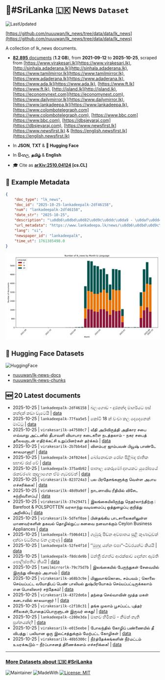 # 📄#SriLanka 🇱🇰 News `Dataset`

![LastUpdated](https://img.shields.io/badge/last_updated-2025--10--25_15:46:10-green)

[https://github.com/nuuuwan/lk_news/tree/data/data/lk_news](https://github.com/nuuuwan/lk_news/tree/data/data/lk_news)

A collection of lk_news documents.

- [**82,895** documents](https://github.com/nuuuwan/lk_news/tree/data/data/lk_news) (**1.2 GB**), from **2021-09-12** to **2025-10-25**, scraped from [https://www.virakesari.lk](https://www.virakesari.lk), [http://sinhala.adaderana.lk](http://sinhala.adaderana.lk), [https://www.tamilmirror.lk](https://www.tamilmirror.lk), [https://www.adaderana.lk](https://www.adaderana.lk), [https://www.ada.lk](https://www.ada.lk), [https://www.ft.lk](https://www.ft.lk), [http://island.lk](http://island.lk), [https://economynext.com](https://economynext.com), [https://www.dailymirror.lk](https://www.dailymirror.lk), [https://www.lankadeepa.lk](https://www.lankadeepa.lk), [https://www.colombotelegraph.com](https://www.colombotelegraph.com), [https://www.bbc.com](https://www.bbc.com), [https://dbsjeyaraj.com](https://dbsjeyaraj.com), [https://www.newsfirst.lk](https://www.newsfirst.lk) & [https://english.newsfirst.lk](https://english.newsfirst.lk)

- In **JSON**, **TXT** & **🤗 Hugging Face**

- In **සිංහල**, **தமிழ்** & **English**

- 🎓 Cite as **[arXiv:2510.04124](https://arxiv.org/abs/2510.04124) [cs.CL]**

## 📝 Example Metadata

```json
{
    "doc_type": "lk_news",
    "doc_id": "2025-10-25-lankadeepalk-2df46158",
    "num": "lankadeepalk-2df46158",
    "date_str": "2025-10-25",
    "description": "\u0db6\u0dbd\u0d82\u0d9c\u0ddc\u0da9 - \u0daf\u0dd4\u0dbb\u0d9a\u0db1\u0dca\u0daf \u0db8\u0dcf\u0dbb\u0dca\u0d9c\u0dba\u0da7 \u0db4\u0dc3\u0dca  \u0d9a\u0db1\u0dca\u0daf\u0d9a\u0dca \u0d9a\u0da9\u0dcf \u0dc0\u0dd0\u0da7\u0dd9\u0dba\u0dd2",
    "url_metadata": "https://www.lankadeepa.lk/news/\u0db6\u0dbd\u0d9c\u0da9-\u0daf\u0dbb\u0d9a\u0db1\u0daf-\u0db8\u0dbb\u0d9c\u0dba\u0da7-\u0db4\u0dc3-\u0d9a\u0db1\u0daf\u0d9a-\u0d9a\u0da9-\u0dc0\u0da7\u0dba/101-682032",
    "lang": "si",
    "newspaper_id": "lankadeepalk",
    "time_ut": 1761385498.0
}
```

![Chart](https://raw.githubusercontent.com/nuuuwan/lk_news/refs/heads/data/data/lk_news/docs_by_month_and_lang.png)

## 🤗 Hugging Face Datasets

![HuggingFace](https://img.shields.io/badge/-HuggingFace-FDEE21?style=for-the-badge&logo=HuggingFace)

- [nuuuwan/lk-news-docs](https://huggingface.co/datasets/nuuuwan/lk-news-docs)
- [nuuuwan/lk-news-chunks](https://huggingface.co/datasets/nuuuwan/lk-news-chunks)

## 🆕 20 Latest documents

- 2025-10-25 | `lankadeepalk-2df46158` | බලංගොඩ - දුරකන්ද මාර්ගයට පස්  කන්දක් කඩා වැටෙයි | [data](https://github.com/nuuuwan/lk_news/tree/data/data/lk_news/2020s/2025/2025-10-25-lankadeepalk-2df46158)
- 2025-10-25 | `lankadeepalk-77faa5e5` | කෝටි 18 ක් වංචා කල දෙදෙනෙක් මාට්ටු | [data](https://github.com/nuuuwan/lk_news/tree/data/data/lk_news/2020s/2025/2025-10-25-lankadeepalk-77faa5e5)
- 2025-10-25 | `virakesarilk-a47580c7` | வீதி அபிவிருத்தி அதிகார சபை  எவ்வாறு அட்டனில் தீபாவளி வியாபார  கடைகளை நடத்தலாம்  - நகர சபைத் தலைவருடன்  எதிர்க்கட்சி உறுப்பினர்கள்  தர்க்கம் | [data](https://github.com/nuuuwan/lk_news/tree/data/data/lk_news/2020s/2025/2025-10-25-virakesarilk-a47580c7)
- 2025-10-25 | `virakesarilk-2b7bb4ad` | விளம்பர ஜாம்பவன் பியூஷ் பாண்டே காலமானார்! | [data](https://github.com/nuuuwan/lk_news/tree/data/data/lk_news/2020s/2025/2025-10-25-virakesarilk-2b7bb4ad)
- 2025-10-25 | `lankadeepalk-24f024e4` | බෝනොවන රෝග පිළිබද ජාතික සභාව රැස් වේ | [data](https://github.com/nuuuwan/lk_news/tree/data/data/lk_news/2020s/2025/2025-10-25-lankadeepalk-24f024e4)
- 2025-10-25 | `lankadeepalk-375a4b92` | පාතාල කෙරුමෝ දහයකට යුරෝපයේ රැකවරණ: කුදලාගෙන ඒම ගැටළුවක් | [data](https://github.com/nuuuwan/lk_news/tree/data/data/lk_news/2020s/2025/2025-10-25-lankadeepalk-375a4b92)
- 2025-10-25 | `virakesarilk-823724a3` | பல பிரதேசங்களுக்கு வெள்ள அபாய எச்சரிக்கை! | [data](https://github.com/nuuuwan/lk_news/tree/data/data/lk_news/2020s/2025/2025-10-25-virakesarilk-823724a3)
- 2025-10-25 | `virakesarilk-48d9a9df` | நாடளாவிய ரீதியில் விசேட சுற்றிவளைப்பு! | [data](https://github.com/nuuuwan/lk_news/tree/data/data/lk_news/2020s/2025/2025-10-25-virakesarilk-48d9a9df)
- 2025-10-25 | `virakesarilk-37e29471` | இலங்கையிலிருந்து நெதர்லாந்திற்கு : Barefoot & POLSPOTTEN வரலாற்று வடிவமைப்பு  ஒத்துழைப்பு குறித்து அறிவிப்பு | [data](https://github.com/nuuuwan/lk_news/tree/data/data/lk_news/2020s/2025/2025-10-25-virakesarilk-37e29471)
- 2025-10-25 | `virakesarilk-5dfef0ae` | பின்தங்கிய பாடசாலைகளிலுள்ள மாணவர்களின் தகவல் தொழில்நுட்ப கனவை நனவாக்கும் Ceylon Business Appliances | [data](https://github.com/nuuuwan/lk_news/tree/data/data/lk_news/2020s/2025/2025-10-25-virakesarilk-5dfef0ae)
- 2025-10-25 | `lankadeepalk-f506d413` | ගැඹුරු පීඩන අවපාතය සුළි කුණාටුවක් දක්වා වර්ධනය වන ලකුණු | [data](https://github.com/nuuuwan/lk_news/tree/data/data/lk_news/2020s/2025/2025-10-25-lankadeepalk-f506d413)
- 2025-10-25 | `lankadeepalk-52fe4f1d` | ‘‘මුහුදු යන්න එපා‘‘-ධීවරයන්ට කියයි | [data](https://github.com/nuuuwan/lk_news/tree/data/data/lk_news/2020s/2025/2025-10-25-lankadeepalk-52fe4f1d)
- 2025-10-25 | `lankadeepalk-f8dcde9b` | මන්ත්‍රී ජගත්ට  ආරක්ෂාව දෙන්න: ඇමති පොලිස්පතිට කියයි | [data](https://github.com/nuuuwan/lk_news/tree/data/data/lk_news/2020s/2025/2025-10-25-lankadeepalk-f8dcde9b)
- 2025-10-25 | `tamilmirrorlk-79c75d7b` | இலங்கையில் பேருந்துகள் சேவையில் இருந்து விலகும் அபாயம் | [data](https://github.com/nuuuwan/lk_news/tree/data/data/lk_news/2020s/2025/2025-10-25-tamilmirrorlk-79c75d7b)
- 2025-10-25 | `virakesarilk-a68b3c9e` | மினுவாங்கொடை சம்பவம் ; கொலை செய்யப்பட்ட வயோதிபப் பெண் பாலியல் துஷ்பிரயோகம் செய்யப்பட்டிருக்கலாம் என பொலிஸார் சந்தேகம்! | [data](https://github.com/nuuuwan/lk_news/tree/data/data/lk_news/2020s/2025/2025-10-25-virakesarilk-a68b3c9e)
- 2025-10-25 | `virakesarilk-4372de6a` | தந்தை செல்வாவின் மூத்த மகள் கனடாவில் காலமானார் ! | [data](https://github.com/nuuuwan/lk_news/tree/data/data/lk_news/2020s/2025/2025-10-25-virakesarilk-4372de6a)
- 2025-10-25 | `virakesarilk-c2f10c31` | தங்க முலாம் பூசப்பட்ட புத்தர் சிலைகள்,போதைப்பொருளுடன் இருவர் கைது! | [data](https://github.com/nuuuwan/lk_news/tree/data/data/lk_news/2020s/2025/2025-10-25-virakesarilk-c2f10c31)
- 2025-10-25 | `lankadeepalk-c280e3da` | මානව හිමිකම් - නිමක් නැති ප්‍රශ්නයක්ද? | [data](https://github.com/nuuuwan/lk_news/tree/data/data/lk_news/2020s/2025/2025-10-25-lankadeepalk-c280e3da)
- 2025-10-25 | `virakesarilk-e015eebe` | போலந்தில் கோழிப் பண்ணையில் தீ விபத்து : பலியான ஒரு இலட்சத்துக்கும் மேற்பட்ட கோழிகள் | [data](https://github.com/nuuuwan/lk_news/tree/data/data/lk_news/2020s/2025/2025-10-25-virakesarilk-e015eebe)
- 2025-10-25 | `virakesarilk-48b5300c` | நீர்த்தேக்கங்களின் நீர்மட்டம் உயரக்கூடும் – நீர்ப்பாசனத் திணைக்களம் எச்சரிக்கை! | [data](https://github.com/nuuuwan/lk_news/tree/data/data/lk_news/2020s/2025/2025-10-25-virakesarilk-48b5300c)

---

### [More Datasets about 🇱🇰 #SriLanka](https://github.com/nuuuwan/lk_datasets)

![Maintainer](https://img.shields.io/badge/maintainer-nuuuwan-red)
![MadeWith](https://img.shields.io/badge/made_with-python-blue)
[![License: MIT](https://img.shields.io/badge/License-MIT-yellow.svg)](https://opensource.org/licenses/MIT)

